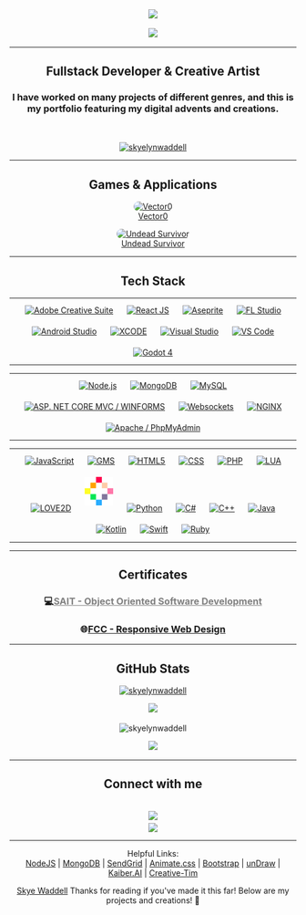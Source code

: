 <div style="display:flex; justify-content:center" align="center">
<img src="https://github.com/user-attachments/assets/8f139730-089d-4091-ab33-bde108d0eff8">
</div>

<br>
<div style ="tc display:flex;" align="center">
  <img src="https://i.giphy.com/media/v1.Y2lkPTc5MGI3NjExMHVvazY4eXN5YzRmOWo0cnZ4d2s3dDYwdG9weGFwbnZodHBqYmUwZCZlcD12MV9pbnRlcm5hbF9naWZfYnlfaWQmY3Q9Zw/zTQQPJXn1j8Jy/giphy.gif" width="250px"/>

<br>
<hr/>
  
## Fullstack Developer & Creative Artist
### I have worked on many projects of different genres, and this is my portfolio featuring my digital advents and creations.

<br>
<p align="center"><a href="https://www.buymeacoffee.com/skyelynwaddell"> <img align="center" src="https://cdn.buymeacoffee.com/buttons/v2/default-yellow.png" height="50" width="210" alt="skyelynwaddell" /></a></p>

<hr/>

<div align="center">

## Games & Applications
  
  <a href="https://github.com/skyelynwaddell/Vector0" target="_blank"><img style="border-radius:10px;" src="https://media.githubusercontent.com/media/skyelynwaddell/Vector0/main/textures/__TB_empty.png" alt="Vector0" height="100">
<br>Vector0
</a>

  <a href="https://skyestuff.itch.io/undead-survivor" target="_blank"><img style="border-radius:10px;" src="https://lh3.googleusercontent.com/zto_sEx7-zSg4hwC6b5kwl5x6zt2z7UKCSmecq2EpfoDCxYTJNsJPMS83xtAuiZADSw" alt="Undead Survivor" height="100" />
<br>Undead Survivor<br>
</a>

</div>
  <div align="center">
<hr/>
    
## Tech Stack

<table align="center">
  <tr>
    <td align="center">
      <div align="center">
        <a href="https://adobe.com/" target="_blank"><img style="margin: 10px;" src="https://upload.wikimedia.org/wikipedia/commons/thumb/4/4c/Adobe_Creative_Cloud_rainbow_icon.svg/480px-Adobe_Creative_Cloud_rainbow_icon.svg.png?20221002235840" alt="Adobe Creative Suite" height="50" /></a>
        <a href="https://react.dev/" target="_blank"><img style="margin: 10px;" src="https://styles.redditmedia.com/t5_2su6s/styles/communityIcon_4g1uo0kd87c61.png" alt="React JS" height="50" /></a>
        <a href="https://www.aseprite.org" target="_blank"><img style="margin: 10px;" src="https://user-images.githubusercontent.com/105599773/227793892-34a4144b-6161-469e-adf2-2e5b00c466cf.png" alt="Aseprite" height="50" /></a>
        <a href="https://www.image-line.com" target="_blank"><img style="margin: 10px;" src="https://www.pngfind.com/pngs/m/4-49885_fl-studio-logo-png-transparent-png.png" alt="FL Studio" height="50" /></a>
        <a href="https://developer.android.com/" target="_blank"><img style="margin: 10px;" src="https://1.bp.blogspot.com/-LgTa-xDiknI/X4EflN56boI/AAAAAAAAPuk/24YyKnqiGkwRS9-_9suPKkfsAwO4wHYEgCLcBGAsYHQ/s0/image9.png" alt="Android Studio" height="50" /></a>
        <a href="https://developer.apple.com/xcode/" target="_blank"><img style="margin: 10px;" src="https://developer.apple.com/assets/elements/icons/xcode-12/xcode-12-96x96_2x.png" alt="XCODE" height="50" /></a>
        <a href="https://visualstudio.microsoft.com/vs/" target="_blank"><img style="margin: 10px;" src="https://upload.wikimedia.org/wikipedia/commons/thumb/2/2c/Visual_Studio_Icon_2022.svg/2048px-Visual_Studio_Icon_2022.svg.png" alt="Visual Studio" height="50" /></a>
        <a href="https://code.visualstudio.com/" target="_blank"><img style="margin: 10px;" src="https://upload.wikimedia.org/wikipedia/commons/thumb/9/9a/Visual_Studio_Code_1.35_icon.svg/800px-Visual_Studio_Code_1.35_icon.svg.png" alt="VS Code" height="50" /></a>
        <a href="https://godotengine.org/" target="_blank"><img style="margin: 10px;" src="https://upload.wikimedia.org/wikipedia/commons/thumb/6/6a/Godot_icon.svg/2048px-Godot_icon.svg.png" alt="Godot 4" height="50" /></a>
    </td>
    </table>
    <table>
    <td valign="top" width="33%">
      <div align="center">
        <a href="https://nodejs.org/" target="_blank"><img style="margin: 10px;" src="https://profilinator.rishav.dev/skills-assets/nodejs-original-wordmark.svg" alt="Node.js" height="50" /></a>
        <a href="https://www.mongodb.com/" target="_blank"><img style="margin: 10px;" src="https://profilinator.rishav.dev/skills-assets/mongodb-original-wordmark.svg" alt="MongoDB" height="50" /></a>
        <a href="https://www.mysql.com/" target="_blank"><img style="margin: 10px;" src="https://profilinator.rishav.dev/skills-assets/mysql-original-wordmark.svg" alt="MySQL" height="50" /></a>
        <a href="https://dotnet.microsoft.com/en-us/apps/aspnet" target="_blank"><img style="margin: 10px;" src="https://upload.wikimedia.org/wikipedia/commons/thumb/e/ee/.NET_Core_Logo.svg/1024px-.NET_Core_Logo.svg.png" alt="ASP. NET CORE MVC / WINFORMS" height="50" /></a>
        <a href="https://developer.mozilla.org/en-US/docs/Web/API/WebSockets_API" target="_blank"><img style="margin: 10px;" src="https://static-00.iconduck.com/assets.00/websocket-icon-1024x769-b74mi87d.png" alt="Websockets" height="50" /></a>
        <a href="https://nginx.org/en/" target="_blank"><img style="margin: 10px;" src="https://store-images.s-microsoft.com/image/apps.27292.99aaf14d-165b-4f13-b5d7-878674e5563a.7389db5b-24e8-48c2-a0aa-fe912db4e1c2.007d21f1-5bc4-42bf-82e0-7ba101a5d637" alt="NGINX" height="50" /></a>
        <a href="https://www.apache.org/" target="_blank"><img style="margin: 10px;" src="https://www.ibm.com/content/dam/adobe-cms/instana/media_logo/Apache.component.complex-narrative-xl.ts=1689703187304.png/content/adobe-cms/us/en/products/instana/supported-technologies/apache-web-server-monitoring/_jcr_content/root/table_of_contents/body/content_section_styled/content-section-body/complex_narrative/logoimage" alt="Apache / PhpMyAdmin" height="50" /></a>
    </td>
    </table>
    <table>
    <td valign="top" width="33%">
      <div align="center">
        <a href="https://www.javascript.com/" target="_blank"><img style="margin: 10px;" src="https://profilinator.rishav.dev/skills-assets/javascript-original.svg" alt="JavaScript" height="50" /></a>
        <a href="https://gamemaker.io/en" target="_blank"><img style="margin: 10px;" src="https://coal.gamemaker.io/sites/5d75794b3c84c70006700381/theme/images/og/thumbnail_gm_logo.png?1677843242" alt="GMS" height="50" /></a>
        <a href="https://en.wikipedia.org/wiki/HTML5" target="_blank"><img style="margin: 10px;" src="https://profilinator.rishav.dev/skills-assets/html5-original-wordmark.svg" alt="HTML5" height="50" /></a>
        <a href="https://en.m.wikipedia.org/wiki/CSS" target="_blank"><img style="margin: 10px;" src="https://upload.wikimedia.org/wikipedia/commons/thumb/6/62/CSS3_logo.svg/800px-CSS3_logo.svg.png" alt="CSS" height="50" /></a>
        <a href="https://www.php.net/" target="_blank"><img style="margin: 10px;" src="https://profilinator.rishav.dev/skills-assets/php-original.svg" alt="PHP" height="50" /></a>
        <a href="https://www.lua.org/" target="_blank"><img style="margin: 10px;" src="https://www.lua.org/images/lua30.gif" alt="LUA" height="50" /></a>
        <a href="https://love2d.org/" target="_blank"><img style="margin: 10px;" src="https://encrypted-tbn0.gstatic.com/images?q=tbn:ANd9GcTN9WG5lQXSvoBvVFNVWAKn_cCXR8ddEMx3GQ&s" alt="LOVE2D" height="50" /></a>
        <a href="https://www.lexaloffle.com/pico-8.php" target="_blank"><img style="margin: 10px;" src="https://raw.githubusercontent.com/github/explore/4262c3bd938f34012322129aa29b0e9bd5a1048b/topics/pico-8/pico-8.png" alt="Pico8" height="50" /></a>
        <a href="https://www.python.org/" target="_blank"><img style="margin: 10px;" src="https://upload.wikimedia.org/wikipedia/commons/thumb/c/c3/Python-logo-notext.svg/242px-Python-logo-notext.svg.png" alt="Python" height="50" /></a>
        <a href="https://learn.microsoft.com/en-us/dotnet/csharp/tour-of-csharp/" target="_blank"><img style="margin: 10px;" src="https://upload.wikimedia.org/wikipedia/commons/thumb/b/bd/Logo_C_sharp.svg/1200px-Logo_C_sharp.svg.png" alt="C#" height="50" /></a>
        <a href="https://cplusplus.com/" target="_blank"><img style="margin: 10px;" src="https://upload.wikimedia.org/wikipedia/commons/thumb/1/18/ISO_C%2B%2B_Logo.svg/1200px-ISO_C%2B%2B_Logo.svg.png" alt="C++" height="50" /></a>
        <a href="https://www.java.com/en/" target="_blank"><img style="margin: 10px;" src="https://cdn4.iconfinder.com/data/icons/logos-and-brands/512/181_Java_logo_logos-512.png" alt="Java" height="50" /></a>
        <a href="https://kotlinlang.org/" target="_blank"><img style="margin: 10px;" src="https://pbs.twimg.com/profile_images/1399329694340747271/T5fbWxtN_400x400.png" alt="Kotlin" height="50" /></a>
        <a href="https://developer.apple.com/swift/" target="_blank"><img style="margin: 10px;" src="https://developer.apple.com/assets/elements/icons/swift/swift-96x96.png" alt="Swift" height="50" /></a>
        <a href="https://www.ruby-lang.org/en/" target="_blank"><img style="margin: 10px;" src="https://upload.wikimedia.org/wikipedia/commons/thumb/7/73/Ruby_logo.svg/1200px-Ruby_logo.svg.png" alt="Ruby" height="50" /></a>
      </div>
      </div>
    </td>
  </tr>
</table>
</div>

<hr/>
<div align="center">

## Certificates
<h3>💻<a href="https://www.sait.ca/programs-and-courses/certificates/object-oriented-software-development" style="color:grey;">SAIT - Object Oriented Software Development</h3></a>
<h3>🌐<a href="https://freecodecamp.org/certification/fcc1e1b3e48-8bf3-4182-aa35-f1289dd6feb6/responsive-web-design">FCC - Responsive Web Design</h3></a>

<hr/>

## GitHub Stats

<p align="center"> <a href="https://github.com/ryo-ma/github-profile-trophy"><img src="https://github-profile-trophy.vercel.app/?username=skyelynwaddell&column=3&theme=dracula" alt="skyelynwaddell" /></a> </p>

<img width=300 src="https://github-readme-stats-beryl-theta-70.vercel.app/api/?username=SKYELYNWADDELL&theme=dracula"/>

<p width=300 align="center"><img align="center" width=300 src="https://github-readme-streak-stats.herokuapp.com/?user=skyelynwaddell&theme=dracula" alt="skyelynwaddell" /></p>

<img src="https://github-readme-stats-beryl-theta-70.vercel.app/api/top-langs/?username=SKYELYNWADDELL&hide=DIGITAL%20Command%20Language,c,yacc,makefile,assembly,GLSL,Handlebars,Awk,Wren,Fennel,Moon,digitalcommandlanguage,moonscript,squirrel&langs_count=100&theme=dracula"/>

<hr/>

## Connect with me

<div align="center" style="display:flex; flex-direction:column">

<br>

<div align="center" style="display:inline-block;flex-wrap:nowrap";>
<img src="https://media.tenor.com/BzMSfXg3bMcAAAAd/medusa-fgo.gif" style="height:190px"/>


</div>

<div align="center">
<img src="https://komarev.com/ghpvc/?username=skyelynwaddell&&style=flat-square" align="center" />
</div>   

------
  <center>
    Helpful Links: <br>
    <a href="https://nodejs.org/en">NodeJS</a> | 
    <a href="https://mongodb.com/">MongoDB</a> | 
    <a href="https://sendgrid.com/">SendGrid</a> | 
    <a href="https://animate.style/">Animate.css</a> | 
    <a href="https://getbootstrap.com/">Bootstrap</a> | 
    <a href="https://undraw.co/">unDraw</a> | 
    <a href="https://www.kaiber.ai/">Kaiber.AI</a> | 
    <a href="http://creative-tim.com/">Creative-Tim</a> <br>


    
  </center>

[Skye Waddell](https://github.com/skyelynwaddell) Thanks for reading if you've made it this far! Below are my projects and creations! 🌸
<br>

